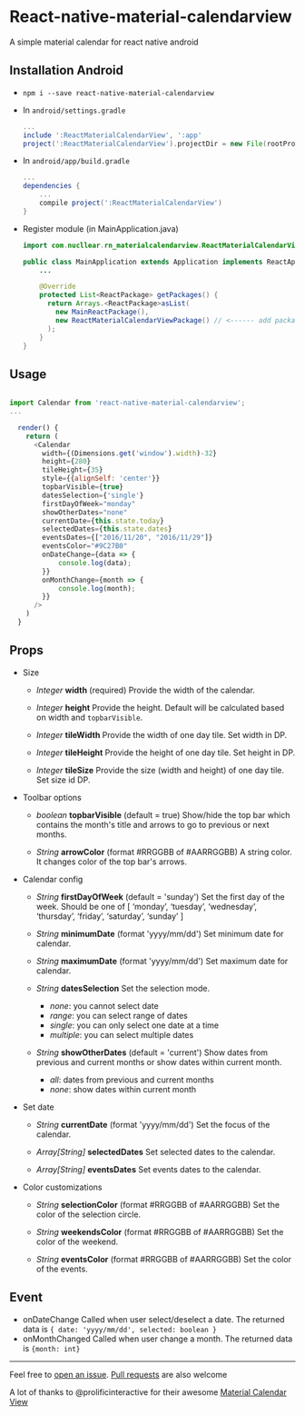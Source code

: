 # React-native-material-calendarview

A simple material calendar for react native android

## Installation Android
- `npm i --save react-native-material-calendarview`

- In `android/settings.gradle`

    ```gradle
    ...
    include ':ReactMaterialCalendarView', ':app'
    project(':ReactMaterialCalendarView').projectDir = new File(rootProject.projectDir, '../node_modules/react-native-material-calendarview/app')
    ```

- In `android/app/build.gradle`

    ```gradle
    ...
    dependencies {
        ...
        compile project(':ReactMaterialCalendarView')
    }
    ```

- Register module (in MainApplication.java)

    ```java
    import com.nucllear.rn_materialcalendarview.ReactMaterialCalendarViewPackage; // <----- import package

    public class MainApplication extends Application implements ReactApplication {
        ...

        @Override
        protected List<ReactPackage> getPackages() {
          return Arrays.<ReactPackage>asList(
            new MainReactPackage(),
            new ReactMaterialCalendarViewPackage() // <------ add package here
          );
        }
    }
    ```

## Usage

```js

import Calendar from 'react-native-material-calendarview';
...

  render() {
    return (
      <Calendar
        width={(Dimensions.get('window').width)-32}
        height={280}
        tileHeight={35}
        style={{alignSelf: 'center'}}
        topbarVisible={true}
        datesSelection={'single'}
        firstDayOfWeek="monday"
        showOtherDates="none"
        currentDate={this.state.today}
        selectedDates={this.state.dates}
        eventsDates={["2016/11/20", "2016/11/29"]}
        eventsColor="#9C27B0"
        onDateChange={data => {
            console.log(data);
        }}
        onMonthChange={month => {
            console.log(month);
        }}
      />
    )
  }
```

## Props

* Size
  - *Integer* **width** (required)
  Provide the width of the calendar.

  - *Integer* **height**
  Provide the height. Default will be calculated based on width and ```topbarVisible```.

  - *Integer* **tileWidth**
  Provide the width of one day tile. Set width in DP.

  - *Integer* **tileHeight**
  Provide the height of one day tile. Set height in DP.

  - *Integer* **tileSize**
  Provide the size (width and height) of one day tile. Set size id DP.

* Toolbar options
  - *boolean* **topbarVisible** (default = true)
  Show/hide the top bar which contains the month's title and arrows to go to previous or next months.
  
  - *String* **arrowColor** (format #RRGGBB of #AARRGGBB)
  A string color. It changes color of the top bar's arrows.

* Calendar config
  - *String* **firstDayOfWeek** (default = 'sunday')
  Set the first day of the week.
  Should be one of [ ‘monday’, ‘tuesday’, ‘wednesday’, ‘thursday’, ‘friday’, ‘saturday’, ‘sunday’ ]
  
  - *String* **minimumDate** (format 'yyyy/mm/dd')
  Set minimum date for calendar.
  
  - *String* **maximumDate** (format 'yyyy/mm/dd')
  Set maximum date for calendar.
  
  - *String* **datesSelection**
  Set the selection mode.
      - *none*: you cannot select date
      - *range*: you can select range of dates
      - *single*: you can only select one date at a time
      - *multiple*: you can select multiple dates
  
  - *String* **showOtherDates** (default = 'current')
  Show dates from previous and current months or show dates within current month.
      - *all*: dates from previous and current months
      - *none*: show dates within current month

* Set date
  - *String* **currentDate** (format 'yyyy/mm/dd')
  Set the focus of the calendar.

  - *Array[String]* **selectedDates**
  Set selected dates to the calendar.

  - *Array[String]* **eventsDates**
  Set events dates to the calendar.
  
* Color customizations
  - *String* **selectionColor** (format #RRGGBB of #AARRGGBB)
  Set the color of the selection circle.
 
  - *String* **weekendsColor** (format #RRGGBB of #AARRGGBB)
  Set the color of the weekend.

  - *String* **eventsColor** (format #RRGGBB of #AARRGGBB)
  Set the color of the events.

## Event

- onDateChange
Called when user select/deselect a date. The returned data is
```{ date: 'yyyy/mm/dd', selected: boolean }```
- onMonthChanged
Called when user change a month. The returned data is
```{month: int}```

--------------------------------
Feel free to [open an issue](https://github.com/NuclleaR/react-native-material-calendarview/issues).
[Pull requests](https://github.com/NuclleaR/react-native-material-calendarview/pulls) are also welcome

A lot of thanks to @prolificinteractive for their awesome [Material Calendar View](https://github.com/prolificinteractive/material-calendarview)
